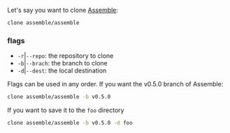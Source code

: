 
Let's say you want to clone [Assemble](https://github.com/assemble/assemble):

```bash
clone assemble/assemble
```

### flags

* `-r`|`--repo`: the repository to clone
* `-b`|`--brach`: the branch to clone
* `-d`|`--dest`: the local destination

Flags can be used in any order. If you want the v0.5.0 branch of Assemble:

```bash
clone assemble/assemble -b v0.5.0
```

If you want to save it to the `foo` directory

```bash
clone assemble/assemble -b v0.5.0 -d foo
```